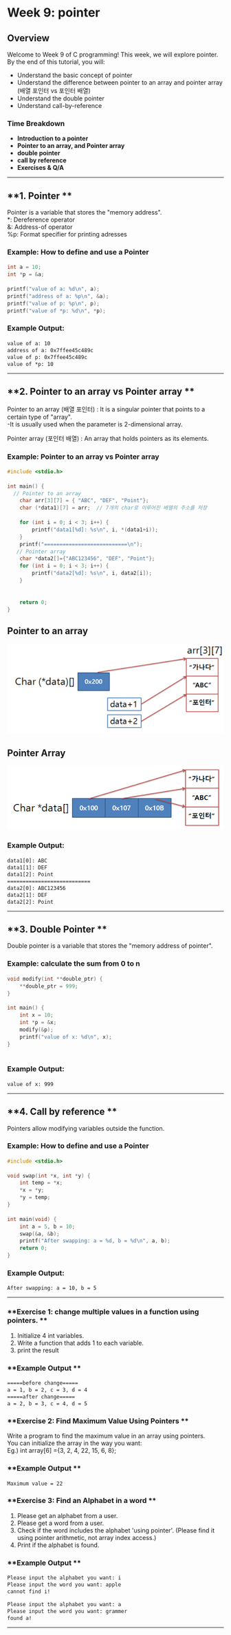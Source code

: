 # Week 9: pointer

## **Overview**
Welcome to Week 9 of C programming! This week, we will explore pointer. By the end of this tutorial, you will:
- Understand the basic concept of pointer
- Understand the difference between pointer to an array and pointer array (배열 포인터 vs 포인터 배열)
- Understand the double pointer
- Understand call-by-reference
### **Time Breakdown**
- **Introduction to a pointer**
- **Pointer to an array, and Pointer array**
- **double pointer**
- **call by reference**
- **Exercises & Q/A**

---

## **1. Pointer **
Pointer is a variable that stores the "memory address".  
*: Dereference operator  
&: Address-of operator  
%p: Format specifier for printing adresses  
### **Example:** How to define and use a Pointer
```c
int a = 10;
int *p = &a;

printf("value of a: %d\n", a);
printf("address of a: %p\n", &a);
printf("value of p: %p\n", p);
printf("value of *p: %d\n", *p);

```
### **Example Output:**
```
value of a: 10
address of a: 0x7ffee45c489c
value of p: 0x7ffee45c489c
value of *p: 10
```

---

## **2. Pointer to an array vs Pointer array **
Pointer to an array (배열 포인터) : It is a singular pointer that points to a certain type of "array".  
-It is usually used when the parameter is 2-dimensional array.  

Pointer array (포인터 배열) : An array that holds pointers as its elements.  

### **Example:** Pointer to an array vs Pointer array
```c
#include <stdio.h>

int main() {
  // Pointer to an array
    char arr[3][7] = { "ABC", "DEF", "Point"};
    char (*data1)[7] = arr;  // 7개의 char로 이루어진 배열의 주소를 저장

    for (int i = 0; i < 3; i++) {
        printf("data1[%d]: %s\n", i, *(data1+i));
    }
    printf("===========================\n");
   // Pointer array
    char *data2[]={"ABC123456", "DEF", "Point"};
    for (int i = 0; i < 3; i++) {
        printf("data2[%d]: %s\n", i, data2[i]);
    }


    return 0;
}

```
## Pointer to an array  
![pointer_to_an_array](./PointerToAnArray.png)    

## Pointer Array

![PointerArray](./image.png)  




### **Example Output:**
```
data1[0]: ABC
data1[1]: DEF
data1[2]: Point
===========================
data2[0]: ABC123456
data2[1]: DEF
data2[2]: Point
```

---

## **3. Double Pointer **
Double pointer is a variable that stores the "memory address of pointer".

### **Example:** calculate the sum from 0 to n
```c
void modify(int **double_ptr) {
    **double_ptr = 999;
}

int main() {
    int x = 10;
    int *p = &x;
    modify(&p);
    printf("value of x: %d\n", x);
}



```
### **Example Output:**
```
value of x: 999
```
---

## **4. Call by reference **
Pointers allow modifying variables outside the function.  

### **Example:** How to define and use a Pointer
```c
#include <stdio.h>

void swap(int *x, int *y) {
    int temp = *x;
    *x = *y;
    *y = temp;
}

int main(void) {
    int a = 5, b = 10;
    swap(&a, &b);
    printf("After swapping: a = %d, b = %d\n", a, b);
    return 0;
}

```
### **Example Output:**
```
After swapping: a = 10, b = 5
```

---

### **Exercise 1: change multiple values in a function using pointers. **
1. Initialize 4 int variables.
2. Write a function that adds 1 to each variable.
3. print the result

   
### **Example Output **
```
=====before change=====
a = 1, b = 2, c = 3, d = 4
=====after change=====
a = 2, b = 3, c = 4, d = 5
```

### **Exercise 2: Find Maximum Value Using Pointers ** 
Write a program to find the maximum value in an array using pointers.  
You can initialize the array in the way you want:  
Eg.) int array[6] ={3, 2, 4, 22, 15, 6, 8};


### **Example Output **
```
Maximum value = 22
```

### **Exercise 3: Find an Alphabet in a word **
1. Please get an alphabet from a user.
2. Please get a word from a user.
3. Check if the word includes the alphabet 'using pointer'.
   (Please find it using pointer arithmetic, not array index access.) 
5. Print if the alphabet is found.

   
### **Example Output **
```
Please input the alphabet you want: i
Please input the word you want: apple
cannot find i!
```
```
Please input the alphabet you want: a
Please input the word you want: grammer
found a!
```
---


